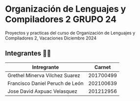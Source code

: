 # Organización de Lenguajes y Compiladores 2 GRUPO 24

Proyectos y practicas del curso de Organización de Lenguajes y Compiladores 2, Vacaciones Diciembre 2024

## Integrantes 👨‍💻

| Intregrante | Carnet  |
|-------------|---------|
|      Grethel Minerva Vilchez Suarez       |      201700499   |
|      Francisco Daniel Peruch de León      |      202100639   |
|      Jose David Axpuac Velasquez          |      201212956   |
